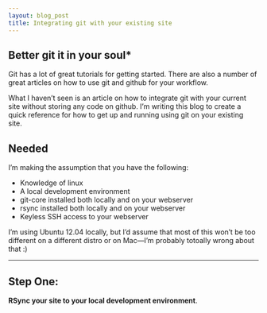 ```yaml
---
layout: blog_post
title: Integrating git with your existing site
---
```

<h2>Better git it in your soul*</h2>
Git has a lot of great tutorials for getting started. There are also a 
number of great articles on how to use git and github for your workflow.

What I haven&#8217;t seen is an article on how to integrate git with your 
current site without storing any code on github. I&#8217;m writing this blog 
to create a quick reference for how to get up and running using git on your 
existing site.

<h2>Needed</h2>

I&#8217;m making the assumption that you have the following:
 * Knowledge of linux
 * A local development environment
 * git-core installed both locally and on your webserver
 * rsync installed both locally and on your webserver
 * Keyless SSH access to your webserver
 
I&#8217;m using Ubuntu 12.04 locally, but I&#8217;d assume that most of this 
won&#8217;t be too different on a different distro or on Mac&#8212;I&#8217;m 
probably totoally wrong about that :)

<hr>

<h2>Step One:</h2>

<strong>RSync your site to your local development environment</strong>. 
